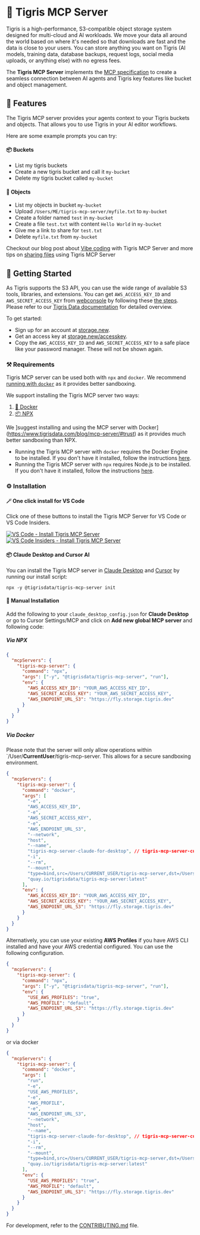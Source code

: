 # 🦁 Tigris MCP Server

Tigris is a high-performance, S3-compatible object storage system designed for multi-cloud and AI workloads. We move your data all around the world based on where it's needed so that downloads are fast and the data is close to your users. You can store anything you want on Tigris (AI models, training data, database backups, request logs, social media uploads, or anything else) with no egress fees.

The **Tigris MCP Server** implements the [MCP specification](https://modelcontextprotocol.io/) to create a seamless connection between AI agents and Tigris key features like bucket and object management.

## 🎯 Features

The Tigris MCP server provides your agents context to your Tigris buckets and objects. That allows you to use Tigris in your AI editor workflows.

Here are some example prompts you can try:

#### 📦 Buckets

- List my tigris buckets
- Create a new tigris bucket and call it `my-bucket`
- Delete my tigris bucket called `my-bucket`

#### 🔗 Objects

- List my objects in bucket `my-bucket`
- Upload `/Users/ME/tigris-mcp-server/myfile.txt` to `my-bucket`
- Create a folder named `test` in `my-bucket`
- Create a file `test.txt` with content `Hello World` in `my-bucket`
- Give me a link to share for `test.txt`
- Delete `myfile.txt` from `my-bucket`

Checkout our blog post about [Vibe coding](https://www.tigrisdata.com/blog/vibes-off/) with Tigris MCP Server and more tips on [sharing files](https://www.tigrisdata.com/blog/mcp-server-sharing/) using Tigris MCP Server

## 🚀 Getting Started

As Tigris supports the S3 API, you can use the wide range of available S3 tools, libraries, and extensions. You can get `AWS_ACCESS_KEY_ID` and `AWS_SECRET_ACCESS_KEY` from [webconsole](https://console.tigris.dev/) by following these [the steps](https://www.tigrisdata.com/docs/iam/create-access-key/). Please refer to our [Tigris Data documentation](https://www.tigrisdata.com/docs/get-started/) for detailed overview.

To get started:

* Sign up for an account at [storage.new](https://storage.new).
* Get an access key at [storage.new/accesskey](https://storage.new/accesskey).
* Copy the `AWS_ACCESS_KEY_ID` and `AWS_SECRET_ACCESS_KEY` to a safe place like your password manager. These will not be shown again.

### ⚒️ Requirements

Tigris MCP server can be used both with `npx` and `docker`. We recommend [running with `docker`](https://www.tigrisdata.com/blog/mcp-server/#trust) as it provides better sandboxing.

We support installing the Tigris MCP server two ways:

1. [🐳 Docker](https://www.docker.com/)
1. [📦 NPX](https://docs.npmjs.com/cli/v8/commands/npx)

We ]suggest installing and using the MCP server with Docker](https://www.tigrisdata.com/blog/mcp-server/#trust) as it provides much better sandboxing than NPX.

- Running the Tigris MCP server with `docker` requires the Docker Engine to be installed. If you don't have it installed, follow the instructions [here](https://docs.docker.com/engine/install/).
- Running the Tigris MCP server with `npx` requires Node.js to be installed. If you don't have it installed, follow the instructions [here](https://docs.npmjs.com/downloading-and-installing-node-js-and-npm).

### ⚙️ Installation

#### 🪄 One click install for VS Code

Click one of these buttons to install the Tigris MCP Server for VS Code or VS Code Insiders.

[![VS Code - Install Tigris MCP Server](https://img.shields.io/badge/VS%20Code-Install%20Tigris%20MCP%20Server-0098FF?logo=)](https://insiders.vscode.dev/redirect/mcp/install?name=Tigris%20MCP%20Server&config=%7B%22mcpServers%22%3A%7B%22tigris-mcp-server%22%3A%7B%22command%22%3A%22npx%22%2C%22args%22%3A%5B%22-y%22%2C%22%40tigrisdata%2Ftigris-mcp-server%22%2C%22run%22%5D%2C%22env%22%3A%7B%22AWS_ACCESS_KEY_ID%22%3A%22YOUR_AWS_ACCESS_KEY_ID%22%2C%22AWS_SECRET_ACCESS_KEY%22%3A%22YOUR_AWS_SECRET_ACCESS_KEY%22%2C%22AWS_ENDPOINT_URL_S3%22%3A%22https%3A%2F%2Ffly.storage.tigris.dev%22%7D%7D%7D%7D) [![VS Code Insiders - Install Tigris MCP Server](https://img.shields.io/badge/VS%20Code%20Insiders-Install%20Tigris%20MCP%20Server-24bfa5)](https://insiders.vscode.dev/redirect/mcp/install?name=Tigris%20MCP%20Server&config=%7B%22mcpServers%22%3A%7B%22tigris-mcp-server%22%3A%7B%22command%22%3A%22npx%22%2C%22args%22%3A%5B%22-y%22%2C%22%40tigrisdata%2Ftigris-mcp-server%22%2C%22run%22%5D%2C%22env%22%3A%7B%22AWS_ACCESS_KEY_ID%22%3A%22YOUR_AWS_ACCESS_KEY_ID%22%2C%22AWS_SECRET_ACCESS_KEY%22%3A%22YOUR_AWS_SECRET_ACCESS_KEY%22%2C%22AWS_ENDPOINT_URL_S3%22%3A%22https%3A%2F%2Ffly.storage.tigris.dev%22%7D%7D%7D%7D&quality=insiders)

#### 📦 Claude Desktop and Cursor AI

You can install the Tigris MCP server in [Claude Desktop](https://claude.ai/download) and [Cursor](https://www.cursor.com/) by running our install script:

```
npx -y @tigrisdata/tigris-mcp-server init
```

#### 🪏 Manual Installation

Add the following to your `claude_desktop_config.json` for **Claude Desktop** or go to Cursor Settings/MCP and click on **Add new global MCP server** and following code:

##### Via NPX

```json
{
  "mcpServers": {
    "tigris-mcp-server": {
      "command": "npx",
      "args": ["-y", "@tigrisdata/tigris-mcp-server", "run"],
      "env": {
        "AWS_ACCESS_KEY_ID": "YOUR_AWS_ACCESS_KEY_ID",
        "AWS_SECRET_ACCESS_KEY": "YOUR_AWS_SECRET_ACCESS_KEY",
        "AWS_ENDPOINT_URL_S3": "https://fly.storage.tigris.dev"
      }
    }
  }
}
```

##### Via Docker

Please note that the server will only allow operations within `/User/**CurrentUser**/tigris-mcp-server. This allows for a secure sandboxing environment.

```json
{
  "mcpServers": {
    "tigris-mcp-server": {
      "command": "docker",
      "args": [
        "-e",
        "AWS_ACCESS_KEY_ID",
        "-e",
        "AWS_SECRET_ACCESS_KEY",
        "-e",
        "AWS_ENDPOINT_URL_S3",
        "--network",
        "host",
        "--name",
        "tigris-mcp-server-claude-for-desktop", // tigris-mcp-server-cursor for Cursor AI
        "-i",
        "--rm",
        "--mount",
        "type=bind,src=/Users/CURRENT_USER/tigris-mcp-server,dst=/Users/CURRENT_USER/tigris-mcp-server",
        "quay.io/tigrisdata/tigris-mcp-server:latest"
      ],
      "env": {
        "AWS_ACCESS_KEY_ID": "YOUR_AWS_ACCESS_KEY_ID",
        "AWS_SECRET_ACCESS_KEY": "YOUR_AWS_SECRET_ACCESS_KEY",
        "AWS_ENDPOINT_URL_S3": "https://fly.storage.tigris.dev"
      }
    }
  }
}
```

Alternatively, you can use your existing **AWS Profiles** if you have AWS CLI installed and have your AWS credential configured. You can use the following configuration.

```json
{
  "mcpServers": {
    "tigris-mcp-server": {
      "command": "npx",
      "args": ["-y", "@tigrisdata/tigris-mcp-server", "run"],
      "env": {
        "USE_AWS_PROFILES": "true",
        "AWS_PROFILE": "default",
        "AWS_ENDPOINT_URL_S3": "https://fly.storage.tigris.dev"
      }
    }
  }
}
```

or via docker

```json
{
  "mcpServers": {
    "tigris-mcp-server": {
      "command": "docker",
      "args": [
        "run",
        "-e",
        "USE_AWS_PROFILES",
        "-e",
        "AWS_PROFILE",
        "-e",
        "AWS_ENDPOINT_URL_S3",
        "--network",
        "host",
        "--name",
        "tigris-mcp-server-claude-for-desktop", // tigris-mcp-server-cursor for Cursor AI
        "-i",
        "--rm",
        "--mount",
        "type=bind,src=/Users/CURRENT_USER/tigris-mcp-server,dst=/Users/CURRENT_USER/tigris-mcp-server",
        "quay.io/tigrisdata/tigris-mcp-server:latest"
      ],
      "env": {
        "USE_AWS_PROFILES": "true",
        "AWS_PROFILE": "default",
        "AWS_ENDPOINT_URL_S3": "https://fly.storage.tigris.dev"
      }
    }
  }
}
```

For development, refer to the [CONTRIBUTING.md](CONTRIBUTING.md) file.
